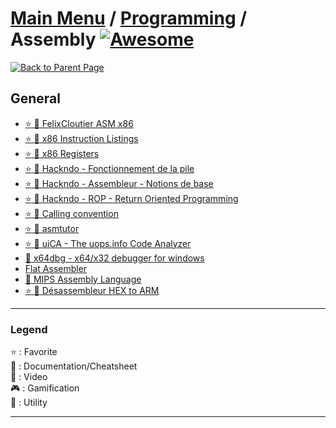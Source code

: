 # [Main Menu](../../README.md) / [Programming](../README.md) / Assembly [![Awesome](https://awesome.re/badge-flat.svg)](https://awesome.re)

[![Back to Parent Page](https://img.shields.io/badge/-Back_to_Parent_Page-blue?style=for-the-badge)](../README.md)

## General
- [:star: :book: FelixCloutier ASM x86](https://www.felixcloutier.com/x86/)
- [:star: :book: x86 Instruction Listings](https://en.wikipedia.org/wiki/X86_instruction_listings)
- [:star: :book: x86 Registers](https://fr.wikibooks.org/wiki/Programmation_Assembleur/x86/Registres)
- [:star: :book: Hackndo - Fonctionnement de la pile](https://beta.hackndo.com/stack-introduction/)
- [:star: :book: Hackndo - Assembleur - Notions de base](https://beta.hackndo.com/assembly-basics/)
- [:star: :book: Hackndo - ROP - Return Oriented Programming](https://beta.hackndo.com/return-oriented-programming/)
- [:star: :book: Calling convention](https://en.wikipedia.org/wiki/Calling_convention)
- [:star: :book: asmtutor](https://asmtutor.com)
- [:star: :wrench: uiCA - The uops.info Code Analyzer](https://uica.uops.info)
- [:wrench: x64dbg - x64/x32 debugger for windows](https://x64dbg.com)
- [Flat Assembler](https://flatassembler.net)
- [:book: MIPS Assembly Language](https://chortle.ccsu.edu/AssemblyTutorial/)
- [:star: :wrench: Désassembleur HEX to ARM](https://armconverter.com/?disasm)

---

### Legend
:star: : Favorite\
:book: : Documentation/Cheatsheet\
:movie_camera: : Video\
:video_game: : Gamification\
:wrench: : Utility

---
